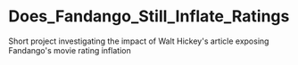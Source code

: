 # Does_Fandango_Still_Inflate_Ratings
Short project investigating the impact of Walt Hickey's article exposing Fandango's movie rating inflation
